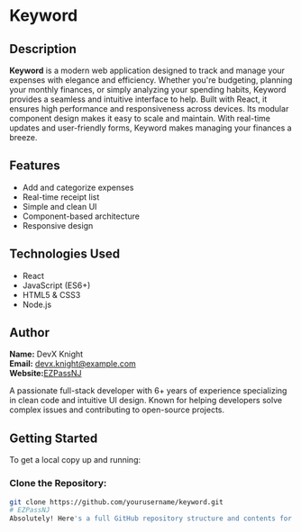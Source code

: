 # Keyword

## Description

**Keyword** is a modern web application designed to track and manage your expenses with elegance and efficiency. Whether you're budgeting, planning your monthly finances, or simply analyzing your spending habits, Keyword provides a seamless and intuitive interface to help. Built with React, it ensures high performance and responsiveness across devices. Its modular component design makes it easy to scale and maintain. With real-time updates and user-friendly forms, Keyword makes managing your finances a breeze.

## Features

- Add and categorize expenses
- Real-time receipt list
- Simple and clean UI
- Component-based architecture
- Responsive design

## Technologies Used

- React
- JavaScript (ES6+)
- HTML5 & CSS3
- Node.js

## Author

**Name:** DevX Knight  
**Email:** devx.knight@example.com  
**Website:**[EZPassNJ](https://www.ezpass-nj.com)

A passionate full-stack developer with 6+ years of experience specializing in clean code and intuitive UI design. Known for helping developers solve complex issues and contributing to open-source projects.

## Getting Started

To get a local copy up and running:

### Clone the Repository:
```bash
git clone https://github.com/yourusername/keyword.git
# EZPassNJ
Absolutely! Here's a full GitHub repository structure and contents for a project using the keyword
